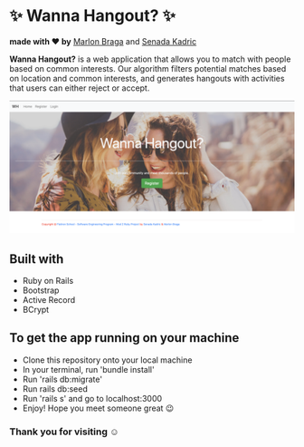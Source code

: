 # :sparkles: Wanna Hangout? :sparkles:

**made with :heart: by** [Marlon Braga](https://github.com/mrdbrg) and [Senada Kadric](https://github.com/senadakadric)

**Wanna Hangout?** is a web application that allows you to match with people based on common interests. Our algorithm filters potential matches based on location and common interests, and generates hangouts with activities that users can either reject or accept.

![homepage](app/assets/images/HomepageScreenshot.png)

## Built with

- Ruby on Rails
- Bootstrap
- Active Record
- BCrypt

## To get the app running on your machine

- Clone this repository onto your local machine
- In your terminal, run 'bundle install'
- Run 'rails db:migrate'
- Run rails db:seed
- Run 'rails s' and go to localhost:3000
- Enjoy! Hope you meet someone great :wink:

### Thank you for visiting :relaxed:
